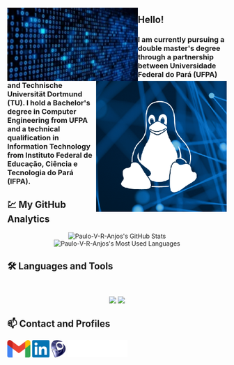 <p align="center">
  <img src="https://raw.githubusercontent.com/Paulo-V-R-Anjos/Paulo-V-R-Anjos/master/intro/binary.gif" width="300px" align="left"/> 
  <img src="https://raw.githubusercontent.com/Paulo-V-R-Anjos/Paulo-V-R-Anjos/master/intro/linux.png" width="300px" align="right"/>
</p>

## Hello!


### I am currently pursuing a double master's degree through a partnership between Universidade Federal do Pará (UFPA) and Technische Universität Dortmund (TU). I hold a Bachelor's degree in Computer Engineering from UFPA and a technical qualification in Information Technology from Instituto Federal de Educação, Ciência e Tecnologia do Pará (IFPA).

## 💹 My GitHub Analytics

<div align=center>
  <img width=390 src="https://github-readme-stats.vercel.app/api?username=Paulo-V-R-Anjos&theme=transparent&count_private=true&show_icons=true&rank_icon=github&locale=en" alt="Paulo-V-R-Anjos's GitHub Stats" />
  <img width=325 src="https://github-readme-stats.vercel.app/api/top-langs?username=Paulo-V-R-Anjos&theme=transparent&layout=donut&hide=css&langs_count=8&border_radius=10&show_icons=true&locale=en" alt="Paulo-V-R-Anjos's Most Used Languages" />
</div>

## 🛠️ Languages and Tools

<br>

<p align="center">
  <img src="https://skillicons.dev/icons?i=mongodb,html,css,git,figma,aws,dart,flutter,docker,c,cpp,obsidian,raspberrypi,androidstudio" />
  <img src="https://skillicons.dev/icons?i=mysql,sqlite,python,vscode,linux,ubuntu,latex,gitlab,matlab,flask,arduino,anaconda" />
</p>


## 📫 Contact and Profiles

[<img src="https://raw.githubusercontent.com/Paulo-V-R-Anjos/Paulo-V-R-Anjos/master/socials/gmail.png" height="40em" align="center" alt="Contact Paulo on Gmail" title="Contact Paulo on Gmail"/>](mailto:vinicius.rios40@gmail.com)
[<img src="https://raw.githubusercontent.com/Paulo-V-R-Anjos/Paulo-V-R-Anjos/master/socials/linkedin.png" height="40em" align="center" alt="Follow Paulo-V-R-Anjos on LinkedIn" title="Follow Paulo-V-R-Anjos on LinkedIn"/>](https://linkedin.com/in/Paulo-V-R-Anjos)
[<img src="https://raw.githubusercontent.com/Paulo-V-R-Anjos/Paulo-V-R-Anjos/master/socials/lattes.png" height="40em" align="center" alt="Follow Paulo-V-R-Anjos on Lattes" title="Follow Paulo-V-R-Anjos on Lattes"/>](http://lattes.cnpq.br/9696724055949612)
[<img src="https://raw.githubusercontent.com/Paulo-V-R-Anjos/Paulo-V-R-Anjos/master/socials/ieee.svg" height="40em" align="center" alt="Follow Paulo-V-R-Anjos on IEEEXplore" title="Follow Paulo-V-R-Anjos on IEEEXplore"/>](https://ieeexplore.ieee.org/author/264399272423522)



<!--
**Paulo-V-R-Anjos/Paulo-V-R-Anjos** is a ✨ _special_ ✨ repository because its `README.md` (this file) appears on your GitHub profile.

Here are some ideas to get you started:

- 🔭 I’m currently working on ...
- 🌱 I’m currently learning ...
- 👯 I’m looking to collaborate on ...
- 🤔 I’m looking for help with ...
- 💬 Ask me about ...
- 📫 How to reach me: ...
- 😄 Pronouns: ...
- ⚡ Fun fact: ...
-->
